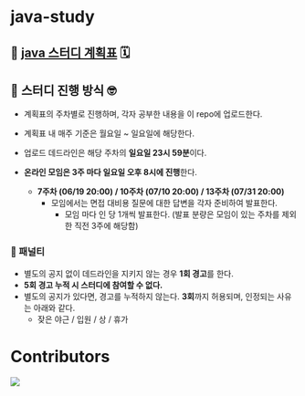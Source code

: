 # java-study

## 📌 [java 스터디 계획표](https://docs.google.com/spreadsheets/d/1XrBZb-j8x0Pja8tY7bPzrvW1w7LiyYNvplS_579GoVo/edit#gid=1256711890) 🗓

## 📌 스터디 진행 방식 🤓
- 계획표의 주차별로 진행하며, 각자 공부한 내용을 이 repo에 업로드한다.
- 계획표 내 매주 기준은 월요일 ~ 일요일에 해당한다.
- 업로드 데드라인은 해당 주차의 **일요일 23시 59분**이다.

- **온라인 모임은 3주 마다 일요일 오후 8시에 진행**한다.
  - **7주차 (06/19 20:00) / 10주차 (07/10 20:00) / 13주차 (07/31 20:00)**
    - 모임에서는 면접 대비용 질문에 대한 답변을 각자 준비하여 발표한다.
      - 모임 마다 인 당 1개씩 발표한다. (발표 분량은 모임이 있는 주차를 제외한 직전 3주에 해당함)

### 📌 패널티
- 별도의 공지 없이 데드라인을 지키지 않는 경우 **1회 경고**를 한다.
- **5회 경고 누적 시 스터디에 참여할 수 없다.**
- 별도의 공지가 있다면, 경고를 누적하지 않는다. **3회**까지 허용되며, 인정되는 사유는 아래와 같다.
    - 잦은 야근 / 입원 / 상 / 휴가

# Contributors
<a href="https://github.com/Weekly-Study/java-study/graphs/contributors">
  <img src="https://contrib.rocks/image?repo=Weekly-Study/java-study" />
</a>
